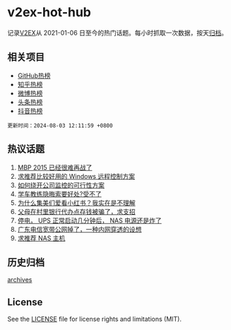 # v2ex-hot-hub

 记录[V2EX](https://www.v2ex.com/)从 2021-01-06 日至今的热门话题。每小时抓取一次数据，按天[归档](archives)。
 
 ## 相关项目

- [GitHub热榜](https://github.com/lonnyzhang423/github-hot-hub)
- [知乎热榜](https://github.com/lonnyzhang423/zhihu-hot-hub)
- [微博热榜](https://github.com/lonnyzhang423/weibo-hot-hub)
- [头条热榜](https://github.com/lonnyzhang423/toutiao-hot-hub)
- [抖音热榜](https://github.com/lonnyzhang423/douyin-hot-hub)


 `更新时间：2024-08-03 12:11:59 +0800`

## 热议话题

1. [MBP 2015 已经很难再战了](https://www.v2ex.com/t/1062005)
1. [求推荐比较好用的 Windows 远程控制方案](https://www.v2ex.com/t/1062036)
1. [如何绕开公司监控的可行性方案](https://www.v2ex.com/t/1062053)
1. [学车教练隐晦索要好处?受不了](https://www.v2ex.com/t/1062002)
1. [为什么集美们爱看小红书？我实在是不理解](https://www.v2ex.com/t/1062003)
1. [父母在村里银行代办点存钱被骗了，求支招](https://www.v2ex.com/t/1062168)
1. [停电， UPS 正常启动几分钟后， NAS 电源还是炸了](https://www.v2ex.com/t/1061996)
1. [广东电信宽带公网掉了，一种内网穿透的设想](https://www.v2ex.com/t/1062021)
1. [求推荐 NAS 主机](https://www.v2ex.com/t/1061998)

## 历史归档

[archives](archives)

## License

See the [LICENSE](LICENSE) file for license rights and limitations (MIT).
